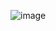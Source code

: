 ![image](https://user-images.githubusercontent.com/92306660/158692234-f92f6f1c-e636-44bc-9831-b9b74005a100.png)
